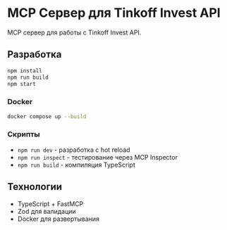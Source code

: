 # MCP Сервер для Tinkoff Invest API

MCP сервер для работы с Tinkoff Invest API.

## Разработка

```bash
npm install
npm run build
npm start
```

### Docker

```bash
docker compose up --build
```

### Скрипты

-   `npm run dev` - разработка с hot reload
-   `npm run inspect` - тестирование через MCP Inspector
-   `npm run build` - компиляция TypeScript

## Технологии

-   TypeScript + FastMCP
-   Zod для валидации
-   Docker для развертывания
